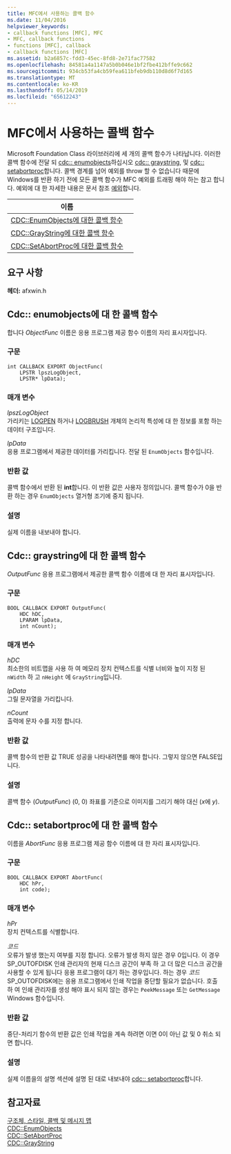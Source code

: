 ```yaml
---
title: MFC에서 사용하는 콜백 함수
ms.date: 11/04/2016
helpviewer_keywords:
- callback functions [MFC], MFC
- MFC, callback functions
- functions [MFC], callback
- callback functions [MFC]
ms.assetid: b2a6857c-fdd3-45ec-8fd8-2e71fac77582
ms.openlocfilehash: 84581a4a1147a5b0b046e1bf2fbe412bffe9c662
ms.sourcegitcommit: 934cb53fa4cb59fea611bfeb9db110d8d6f7d165
ms.translationtype: MT
ms.contentlocale: ko-KR
ms.lasthandoff: 05/14/2019
ms.locfileid: "65612243"
---
```

# <a name="callback-functions-used-by-mfc"></a>MFC에서 사용하는 콜백 함수

Microsoft Foundation Class 라이브러리에 세 개의 콜백 함수가 나타납니다. 이러한 콜백 함수에 전달 되 [cdc:: enumobjects](../../mfc/reference/cdc-class.md#enumobjects)하십시오 [cdc:: graystring](../../mfc/reference/cdc-class.md#graystring), 및 [cdc:: setabortproc](../../mfc/reference/cdc-class.md#setabortproc)합니다. 콜백 경계를 넘어 예외를 throw 할 수 없습니다 때문에 Windows를 반환 하기 전에 모든 콜백 함수가 MFC 예외를 트래핑 해야 하는 참고 합니다. 예외에 대 한 자세한 내용은 문서 참조 [예외](../../mfc/exception-handling-in-mfc.md)합니다.

|이름||
|----------|-----------------|
|[CDC::EnumObjects에 대한 콜백 함수](#enum_objects)||
|[CDC::GrayString에 대한 콜백 함수](#graystring)||
|[CDC::SetAbortProc에 대한 콜백 함수](#setabortproc)||

## <a name="requirements"></a>요구 사항

**헤더:** afxwin.h

## <a name="enum_objects"></a> Cdc:: enumobjects에 대 한 콜백 함수

합니다 *ObjectFunc* 이름은 응용 프로그램 제공 함수 이름의 자리 표시자입니다.

### <a name="syntax"></a>구문

```
int CALLBACK EXPORT ObjectFunc(
    LPSTR lpszLogObject,
    LPSTR* lpData);
```

### <a name="parameters"></a>매개 변수

*lpszLogObject*<br/>
가리키는 [LOGPEN](/windows/desktop/api/Wingdi/ns-wingdi-taglogpen) 하거나 [LOGBRUSH](/windows/desktop/api/wingdi/ns-wingdi-taglogbrush) 개체의 논리적 특성에 대 한 정보를 포함 하는 데이터 구조입니다.

*lpData*<br/>
응용 프로그램에서 제공한 데이터를 가리킵니다. 전달 된 `EnumObjects` 함수입니다.

### <a name="return-value"></a>반환 값

콜백 함수에서 반환 된 **int**합니다. 이 반환 값은 사용자 정의입니다. 콜백 함수가 0을 반환 하는 경우 `EnumObjects` 열거형 조기에 중지 됩니다.

### <a name="remarks"></a>설명

실제 이름을 내보내야 합니다.

## <a name="graystring"></a>  Cdc:: graystring에 대 한 콜백 함수

*OutputFunc* 응용 프로그램에서 제공한 콜백 함수 이름에 대 한 자리 표시자입니다.

### <a name="syntax"></a>구문

```
BOOL CALLBACK EXPORT OutputFunc(
    HDC hDC,
    LPARAM lpData,
    int nCount);
```

### <a name="parameters"></a>매개 변수

*hDC*<br/>
최소한의 비트맵을 사용 하 여 메모리 장치 컨텍스트를 식별 너비와 높이 지정 된 `nWidth` 하 고 `nHeight` 에 `GrayString`입니다.

*lpData*<br/>
그릴 문자열을 가리킵니다.

*nCount*<br/>
출력에 문자 수를 지정 합니다.

### <a name="return-value"></a>반환 값

콜백 함수의 반환 값 TRUE 성공을 나타내려면를 해야 합니다. 그렇지 않으면 FALSE입니다.

### <a name="remarks"></a>설명

콜백 함수 (*OutputFunc*) (0, 0) 좌표를 기준으로 이미지를 그리기 해야 대신 (*x*에 *y*).

## <a name="setabortproc"></a>  Cdc:: setabortproc에 대 한 콜백 함수

이름을 *AbortFunc* 응용 프로그램 제공 함수 이름에 대 한 자리 표시자입니다.

### <a name="syntax"></a>구문

```
BOOL CALLBACK EXPORT AbortFunc(
    HDC hPr,
    int code);
```

### <a name="parameters"></a>매개 변수

*hPr*<br/>
장치 컨텍스트를 식별합니다.

*코드*<br/>
오류가 발생 했는지 여부를 지정 합니다. 오류가 발생 하지 않은 경우 0입니다. 이 경우 SP_OUTOFDISK 인쇄 관리자의 현재 디스크 공간이 부족 하 고 더 많은 디스크 공간을 사용할 수 있게 됩니다 응용 프로그램이 대기 하는 경우입니다. 하는 경우 *코드* SP_OUTOFDISK에는 응용 프로그램에서 인쇄 작업을 중단할 필요가 없습니다. 호출 하 여 인쇄 관리자를 생성 해야 표시 되지 않는 경우는 `PeekMessage` 또는 `GetMessage` Windows 함수입니다.

### <a name="return-value"></a>반환 값

중단-처리기 함수의 반환 값은 인쇄 작업을 계속 하려면 이면 0이 아닌 값 및 0 취소 되 면 합니다.

### <a name="remarks"></a>설명

실제 이름을의 설명 섹션에 설명 된 대로 내보내야 [cdc:: setabortproc](../../mfc/reference/cdc-class.md#setabortproc)합니다.

## <a name="see-also"></a>참고자료

[구조체, 스타일, 콜백 및 메시지 맵](structures-styles-callbacks-and-message-maps.md)<br/>
[CDC::EnumObjects](../../mfc/reference/cdc-class.md#enumobjects)<br/>
[CDC::SetAbortProc](../../mfc/reference/cdc-class.md#setabortproc)<br/>
[CDC::GrayString](../../mfc/reference/cdc-class.md#graystring)
